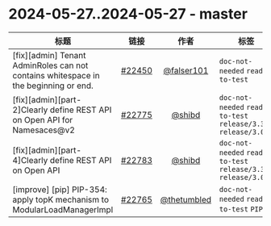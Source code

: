 # 2024-05-27..2024-05-27 - master
| 标题 | 链接 | 作者 | 标签 |
| - | :--: | :--: | - |
| [fix][admin] Tenant AdminRoles can not contains whitespace in the beginning or end. | [#22450](https://github.com/apache/pulsar/pull/22450) | [@falser101](https://github.com/falser101) | `doc-not-needed` `ready-to-test`  | 
| [fix][admin][part-2]Clearly define REST API on Open API for Namesaces@v2 | [#22775](https://github.com/apache/pulsar/pull/22775) | [@shibd](https://github.com/shibd) | `doc-not-needed` `ready-to-test` `release/3.3.1` `release/3.0.6`  | 
| [fix][admin][part-4]Clearly define REST API on Open API | [#22783](https://github.com/apache/pulsar/pull/22783) | [@shibd](https://github.com/shibd) | `doc-not-needed` `ready-to-test` `release/3.3.1` `release/3.0.6`  | 
| [improve] [pip] PIP-354: apply topK mechanism to ModularLoadManagerImpl | [#22765](https://github.com/apache/pulsar/pull/22765) | [@thetumbled](https://github.com/thetumbled) | `doc-not-needed` `ready-to-test` `PIP`  | 
